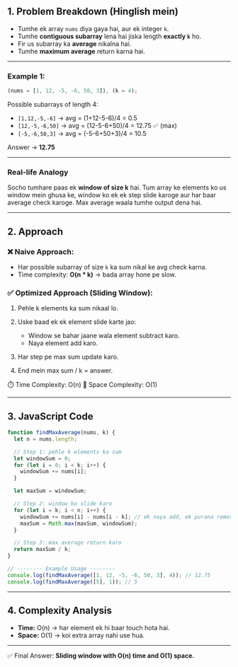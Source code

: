 ## **1. Problem Breakdown (Hinglish mein)**

- Tumhe ek array `nums` diya gaya hai, aur ek integer `k`.
- Tumhe **contiguous subarray** lena hai jiska length **exactly `k`** ho.
- Fir us subarray ka **average** nikalna hai.
- Tumhe **maximum average** return karna hai.

---

### **Example 1:**

```js
(nums = [1, 12, -5, -6, 50, 3]), (k = 4);
```

Possible subarrays of length 4:

- `[1,12,-5,-6]` → avg = (1+12-5-6)/4 = 0.5
- `[12,-5,-6,50]` → avg = (12-5-6+50)/4 = 12.75 ✅ (max)
- `[-5,-6,50,3]` → avg = (-5-6+50+3)/4 = 10.5

Answer → **12.75**

---

### **Real-life Analogy**

Socho tumhare paas ek **window of size k** hai.
Tum array ke elements ko us window mein ghusa ke, window ko ek ek step slide karoge aur har baar average check karoge.
Max average waala tumhe output dena hai.

---

## **2. Approach**

### ❌ Naive Approach:

- Har possible subarray of size `k` ka sum nikal ke avg check karna.
- Time complexity: **O(n \* k)** → bada array hone pe slow.

### ✅ Optimized Approach (Sliding Window):

1. Pehle k elements ka sum nikaal lo.
2. Uske baad ek ek element slide karte jao:

   - Window se bahar jaane wala element subtract karo.
   - Naya element add karo.

3. Har step pe max sum update karo.
4. End mein max sum / k = answer.

⏱️ Time Complexity: O(n)
💾 Space Complexity: O(1)

---

## **3. JavaScript Code**

```javascript
function findMaxAverage(nums, k) {
  let n = nums.length;

  // Step 1: pehle k elements ka sum
  let windowSum = 0;
  for (let i = 0; i < k; i++) {
    windowSum += nums[i];
  }

  let maxSum = windowSum;

  // Step 2: window ko slide karo
  for (let i = k; i < n; i++) {
    windowSum += nums[i] - nums[i - k]; // ek naya add, ek purana remove
    maxSum = Math.max(maxSum, windowSum);
  }

  // Step 3: max average return karo
  return maxSum / k;
}

// -------- Example Usage --------
console.log(findMaxAverage([1, 12, -5, -6, 50, 3], 4)); // 12.75
console.log(findMaxAverage([5], 1)); // 5
```

---

## **4. Complexity Analysis**

- **Time:** O(n) → har element ek hi baar touch hota hai.
- **Space:** O(1) → koi extra array nahi use hua.

---

✅ Final Answer: **Sliding window with O(n) time and O(1) space.**
